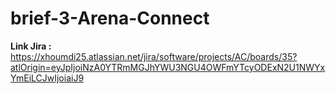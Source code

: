 # brief-3-Arena-Connect

**Link Jira :** https://xhoumdi25.atlassian.net/jira/software/projects/AC/boards/35?atlOrigin=eyJpIjoiNzA0YTRmMGJhYWU3NGU4OWFmYTcyODExN2U1NWYxYmEiLCJwIjoiaiJ9

